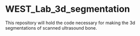 # WEST_Lab_3d_segmentation
This repository will hold the code necessary for making the 3d segmentations of scanned ultrasound bone.
